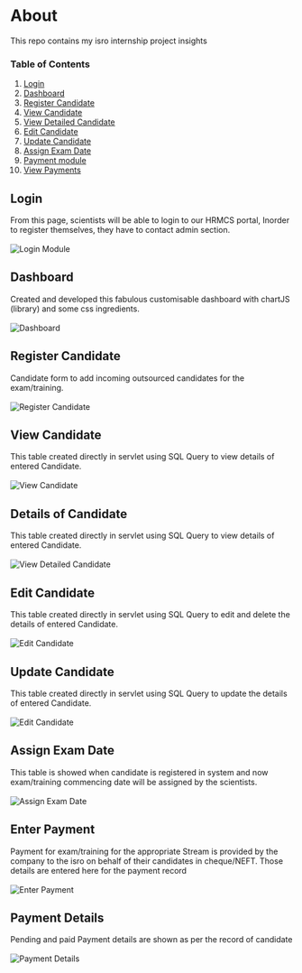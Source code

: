# About
This repo contains my isro internship project insights

### Table of Contents
1) [Login](#login)
2) [Dashboard](#dashboard)
3) [Register Candidate](#register-candidate)
4) [View Candidate](#view-candidate)
5) [View Detailed Candidate](#details-of-candidate)
6) [Edit Candidate](#edit-candidate)
7) [Update Candidate](#update-candidate)
8) [Assign Exam Date](#assign-exam-date)
9) [Payment module ](#enter-payment)
10) [View Payments](#payment-details)

## Login
<p> From this page, scientists will be able to login to our HRMCS portal, Inorder to register themselves, they have to contact admin section.
<br />
<br /><img src = "./login.png" alt="Login Module"/>
</p>

## Dashboard
<p> Created and developed this fabulous customisable dashboard with chartJS (library) and some css ingredients.
<br />
<br /><img src = "./dashboard.png" alt="Dashboard"/>
</p>

## Register Candidate
<p> Candidate form to add incoming outsourced candidates for the exam/training.
<br />
<br /><img src = "./register_candidate.png" alt="Register Candidate"/>
</p>

## View Candidate
<p> This table created directly in servlet using SQL Query to view details of entered Candidate.
<br/>
<br /> <img src="./view_candidates.png" alt="View Candidate"/>
</p>

## Details of Candidate
<p> This table created directly in servlet using SQL Query to view details of entered Candidate.
<br/>
<br /> <img src="./candidate_details.png" alt="View Detailed Candidate"/>
</p>

## Edit Candidate
<p> This table created directly in servlet using SQL Query to edit and delete the details of entered Candidate.
<br/>
<br /> <img src="./edit_candidates.png" alt="Edit Candidate"/>
</p>

## Update Candidate
<p> This table created directly in servlet using SQL Query to update the details of entered Candidate.
<br/>
<br /> <img src="./update_candidates.png" alt="Edit Candidate"/>
</p>

## Assign Exam Date
<p> This table is showed when candidate is registered in system and now exam/training commencing date will be assigned by the scientists.
<br/>
<br /> <img src="./assign_exam_date.png" alt="Assign Exam Date"/>
</p>

## Enter Payment
<p> Payment for exam/training for the appropriate Stream is provided by the company to the isro on behalf of their candidates in cheque/NEFT. Those details are entered here for the payment record
<br/>
<br /> <img src="./enter_payment.png" alt="Enter Payment"/>
</p>

## Payment Details
<p> Pending and paid Payment details are shown as per the record of candidate
<br/>
<br /> <img src="./payment_details.png" alt="Payment Details"/>
</p>
